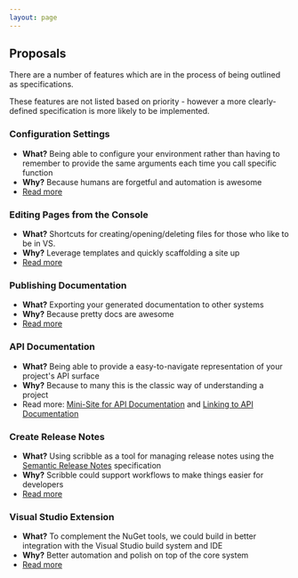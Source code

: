 ```yaml
---
layout: page
---   
```


## Proposals

There are a number of features which are in the process of being outlined as specifications. 

These features are not listed based on priority - however a more clearly-defined specification is more likely to be implemented.

### Configuration Settings

 - **What?** Being able to configure your environment rather than having to remember to provide the same arguments each time you call specific function
 - **Why?** Because humans are forgetful and automation is awesome
 - [Read more](/scribble/pages/proposals/configuration.html)

### Editing Pages from the Console

 - **What?** Shortcuts for creating/opening/deleting files for those who like to be in VS.
 - **Why?** Leverage templates and quickly scaffolding a site up
 - [Read more](/scribble/pages/proposals/editing-pages.html)

### Publishing Documentation

 - **What?** Exporting your generated documentation to other systems
 - **Why?** Because pretty docs are awesome
 - [Read more](/scribble/pages/proposals/publishing-documentation.html)

### API Documentation

 - **What?** Being able to provide a easy-to-navigate representation of your project's API surface
 - **Why?** Because to many this is the classic way of understanding a project
 - Read more: [Mini-Site for API Documentation](/scribble/pages/proposals/documentation-mini-site.html) and [Linking to API Documentation](/scribble/pages/proposals/documentation-referencing-api.html)

### Create Release Notes

 - **What?** Using scribble as a tool for managing release notes using the [Semantic Release Notes](http://semanticreleasenotes.org/) specification
 - **Why?** Scribble could support workflows to make things easier for developers
 - [Read more](/scribble/pages/proposals/create-release-notes.html)

### Visual Studio Extension

 - **What?** To complement the NuGet tools, we could build in better integration with the Visual Studio build system and IDE
 - **Why?** Better automation and polish on top of the core system
 - [Read more](/scribble/pages/proposals/vsix.html)

